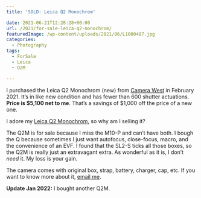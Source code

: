 ```yaml
---
title: 'SOLD: Leica Q2 Monochrom'

date: 2021-06-21T12:28:28+00:00
url: /2021/for-sale-leica-q2-monochrom/
featuredImage: /wp-content/uploads/2021/06/L1000407.jpg
categories:
  - Photography
tags:
  - ForSale
  - Leica
  - Q2M

---
```



I purchased the Leica Q2 Monochrom (new) from [Camera West][1] in February 2021. It’s in like new condition and has fewer than 600 shutter actuations. **Price is $5,100 net to me**. That’s a savings of $1,000 off the price of a new one.

I adore my [Leica Q2 Monochrom][2], so why am I selling it?

The Q2M is for sale because I miss the M10-P and can’t have both. I bough the Q because sometimes I just want autofocus, close-focus, macro, and the convenience of an EVF. I found that the SL2-S ticks all those boxes, so the Q2M is really just an extravagant extra. As wonderful as it is, I don’t _need_ it. My loss is your gain.

The camera comes with original box, strap, battery, charger, cap, etc. If you want to know more about it, [email me][3].

<!--kg-card-end: html-->

**Update Jan 2022:** I bought another Q2M.

 [1]: https://www.camerawest.com
 [2]: https://www.bhphotovideo.com/c/product/1603470-REG/leica_19055_q2_monochrom_digital_camera.html
 [3]: mailto:jack@baty.net